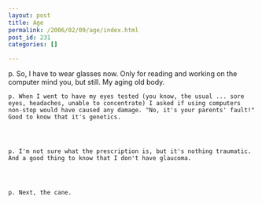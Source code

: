 ```yaml
---
layout: post
title: Age
permalink: /2006/02/09/age/index.html
post_id: 231
categories: []

---
```


p. So, I have to wear glasses now. Only for reading and working on the computer mind you, but still. My aging old body.




	p. When I went to have my eyes tested (you know, the usual ... sore eyes, headaches, unable to concentrate) I asked if using computers non-stop would have caused any damage. "No, it's your parents' fault!" Good to know that it's genetics.




	p. I'm not sure what the prescription is, but it's nothing traumatic. And a good thing to know that I don't have glaucoma.




	p. Next, the cane.

